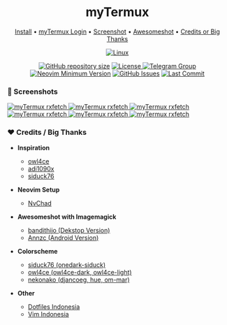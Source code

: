 <h1 align="center">myTermux</h1> 

<div align="center">
  <a href="https://mytermux-xshin404.vercel.app/docs/intro" target="_blank">Install</a>
  <span> • </span>
       	<a href="https://mytermux-xshin404.vercel.app/docs/login/Username%20&%20Password" target="_blank">myTermux Login</a>
  <span> • </span>
	      <a href="https://mytermux-xshin404.vercel.app/docs/screenshot/colorscheme" target="_blank">Screenshot</a>
  <span> • </span>
	<a href="https://xshin404.github.io/awesomeshot/index.html" target="_blank">Awesomeshot</a>
  <span> • </span>
      	<a href="https://xshin404.github.io/credits/index.html" target="_blank">Credits or Big Thanks</a>
  <p></p>
</div>

<div align="center">
	
[![Linux](https://img.shields.io/badge/my%20Termux-gray.svg?style=for-the-badge&logo=android)]()
	
</div>

<div align="center">
	
<a href="https://github.com/xshin404/myTermux"
        ><img
            src="https://img.shields.io/github/repo-size/xshin404/myTermux?style=flat-square&label=Repo"
            alt="GitHub repository size"
    /></a>
      <a href="https://github.com/xshin404/myTermux/blob/main/LICENSE"
        ><img
            src="https://img.shields.io/github/license/xshin404/myTermux?style=flat-square&logo=GNU&label=License"
            alt="License"
    />
[![Telegram Group](https://img.shields.io/badge/Telegram%20Group-gray.svg?style=flat-square&logo=Telegram)](https://t.me/termux_art)
[![Neovim Minimum Version](https://img.shields.io/badge/Neovim-0.5+-blueviolet.svg?style=flat-square&logo=Neovim&logoColor=white)](https://github.com/neovim/neovim)
[![GitHub Issues](https://img.shields.io/github/issues/xshin404/myTermux.svg?style=flat-square&label=Issues&color=fc0330)](https://github.com/xshin404/myTermux/issues)
[![Last Commit](https://img.shields.io/github/last-commit/xshin404/myTermux.svg?style=flat-square&label=Last%20Commit&color=58eb34)](https://github.com/xshin404/myTermux/pulse) 
	      
  </div>


### :camera_flash: Screenshots
<a href="https://raw.githubusercontent.com/xshin404/myTermux/main/assets/images/README/awesomeshot/tokyonight-1.png" target="_blank" rel="noopener">
  <img alt="myTermux rxfetch" src="/assets/images/README/awesomeshot/tokyonight-1.png"/>
</a>
<a href="https://raw.githubusercontent.com/xshin404/myTermux/main/assets/images/README/awesomeshot/tokyonight-2.png" target="_blank" rel="noopener">
  <img alt="myTermux rxfetch" src="/assets/images/README/awesomeshot/tokyonight-2.png"/>
</a>
<a href="https://raw.githubusercontent.com/xshin404/myTermux/main/assets/images/README/awesomeshot/chadracula-1.png" target="_blank" rel="noopener">
  <img alt="myTermux rxfetch" src="/assets/images/README/awesomeshot/chadracula-1.png"/>
</a>
<a href="https://raw.githubusercontent.com/xshin404/myTermux/main/assets/images/README/awesomeshot/chadracula-2.png" target="_blank" rel="noopener">
  <img alt="myTermux rxfetch" src="/assets/images/README/awesomeshot/chadracula-2.png"/>
</a>
<a href="https://raw.githubusercontent.com/xshin404/myTermux/main/assets/images/README/awesomeshot/everforest-1.png" target="_blank" rel="noopener">
  <img alt="myTermux rxfetch" src="/assets/images/README/awesomeshot/everforest-1.png"/>
</a>
<a href="https://raw.githubusercontent.com/xshin404/myTermux/main/assets/images/README/awesomeshot/everforest-2.png" target="_blank" rel="noopener">
  <img alt="myTermux rxfetch" src="/assets/images/README/awesomeshot/everforest-2.png"/>
</a>



### :hearts:  Credits / Big Thanks
- **Inspiration**
  - [owl4ce](https://github.com/owl4ce)
  - [adi1090x](https://github.com/adi1090x)
  - [siduck76](https://github.com/siduck76)

- **Neovim Setup**
  - [NvChad](https://github.com/NvChad/NvChad)

- **Awesomeshot with Imagemagick**
  - [bandithijo (Dekstop Version)](https://github.com/bandithijo)
  - [Annzc (Android Version)](https://github.com/annzc)

- **Colorscheme**
  - [siduck76 (onedark-siduck)](https://github.com/siduck76)
  - [owl4ce (owl4ce-dark, owl4ce-light)](https://github.com/owl4ce)
  - [nekonako (djancoeg, hue, om-mar)](https://github.com/nekonako)

- **Other**
  - [Dotfiles Indonesia](https://t.me/dotfiles_id)
  - [Vim Indonesia](https://t.me/VimID)
